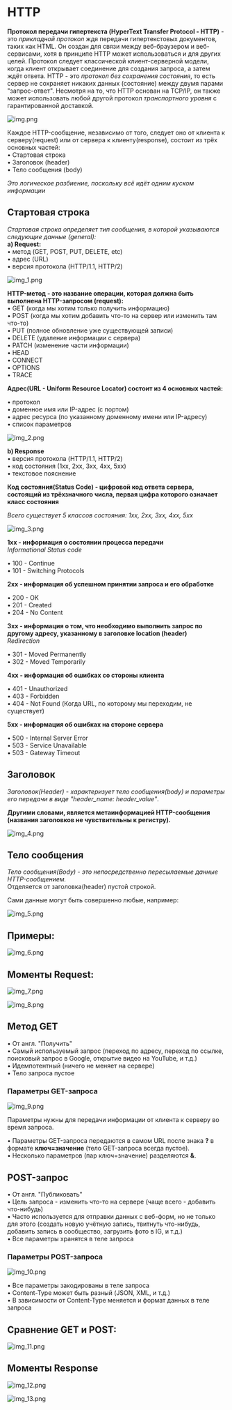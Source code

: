 # HTTP

**Протокол передачи гипертекста (HyperText Transfer Protocol - HTTP)** - это *прикладной протокол* ждя передачи
гипертекстовых документов, таких как HTML. Он создан для связи между веб-браузером и веб-сервисами, хотя в принципе HTTP
может использоваться и для других целей. Протокол следует классической клиент-серверной модели, когда клиент открывает 
соединение для создания запроса, а затем ждёт ответа. HTTP - это *протокол без сохранения состояния*, то есть сервер
не сохраняет никаких данных (состояние) между двумя парами "запрос-ответ". Несмотря на то, что HTTP основан на TCP/IP, 
он также может использовать любой другой протокол *транспортного уровня* с гарантированной доставкой.

![img.png](static/img.png)

Каждое HTTP-сообщение, независимо от того, следует оно от клиента к серверу(request) или от сервера к клиенту(response),
состоит из трёх основных частей: <br/>
• Стартовая строка <br/>
• Заголовок (header) <br/>
• Тело сообщения (body) <br/>

*Это логическое разбиение, поскольку всё идёт одним куском информации*

## Стартовая строка

*Стартовая строка определяет тип сообщения, в которой указываются следующие данные (general):* <br/>
**a) Request:** <br/>
• метод (GET, POST, PUT, DELETE, etc) <br/>
• адрес (URL) <br/>
• версия протокола (HTTP/1.1, HTTP/2)

![img_1.png](static/img_1.png)

**HTTP-метод - это название операции, которая должна быть выполнена HTTP-запросом (request):** <br/>
• GET (когда мы хотим только получить информацию) <br/>
• POST (когда мы хотим добавить что-то на сервер или изменить там что-то) <br/>
• PUT (полное обновление уже существующей записи) <br/>
• DELETE (удаление информации с сервера) <br/>
• PATCH (изменение части информации) <br/>
• HEAD <br/>
• CONNECT <br/>
• OPTIONS <br/>
• TRACE <br/>

**Адрес(URL - Uniform Resource Locator) состоит из 4 основных частей:**

• протокол <br/>
• доменное имя или IP-адрес (с портом) <br/>
• адрес ресурса (по указанному доменному имени или IP-адресу) <br/>
• список параметров

![img_2.png](static/img_2.png)

**b) Response** <br/>
• версия протокола (HTTP/1.1, HTTP/2) <br/>
• код состояния (1xx, 2xx, 3xx, 4xx, 5xx) <br/>
• текстовое пояснение <br/>

**Код состояния(Status Code) - цифровой код ответа сервера, состоящий из трёхзначного числа, первая цифра которого
означает класс состояния**

*Всего существует 5 классов состояния: 1xx, 2xx, 3xx, 4xx, 5xx*

![img_3.png](static/img_3.png)

**1xx - информация о состоянии процесса передачи** <br/>
*Informational Status code* <br/>

• 100 - Continue <br/>
• 101 - Switching Protocols <br/>

**2xx - информация об успешном принятии запроса и его обработке**

• 200 - OK <br/>
• 201 - Created <br/>
• 204 - No Content <br/>

**3xx - информация о том, что необходимо выполнить запрос по другому адресу, указанному в заголовке location (header)** <br/>
*Redirection*

• 301 - Moved Permanently <br/>
• 302 - Moved Temporarily <br/>

**4xx - информация об ошибках со стороны клиента**

• 401 - Unauthorized <br/>
• 403 - Forbidden <br/>
• 404 - Not Found (Когда URL, по которому мы переходим, не существует) <br/>

**5xx - информация об ошибках на стороне сервера**

• 500 - Internal Server Error <br/>
• 503 - Service Unavailable <br/>
• 503 - Gateway Timeout <br/>

## Заголовок

*Заголовок(Header) - характеризует тело сообщения(body) и параметры его передачи в виде "header_name:
header_value"*. <br/>

**Другими словами, является метаинформацией HTTP-сообщения (названия заголовков не чувствительны к регистру).**

![img_4.png](static/img_4.png)

## Тело сообщения

*Тело сообщения(Body) - это непосредственно пересылаемые данные HTTP-сообщением.* <br/>
Отделяется от заголовка(header) пустой строкой.

Сами данные могут быть совершенно любые, например:

![img_5.png](static/img_5.png)

## Примеры:

![img_6.png](static/img_6.png)

## Моменты Request:

![img_7.png](static/img_7.png)

![img_8.png](static/img_8.png)

## Метод GET

• От англ. "Получить" <br/>
• Самый используемый запрос (переход по адресу, переход по ссылке, поисковый запрос в Google, открытие видео на YouTube,
и т.д.) <br/>
• Идемпотентный (ничего не меняет на сервере) <br/>
• Тело запроса пустое <br/>

### Параметры GET-запроса

![img_9.png](static/img_9.png)

Параметры нужны для передачи информации от клиента к серверу во время запроса.

• Параметры GET-запроса передаются в самом URL после знака **?** в формате **ключ=значение** (тело GET-запроса всегда
пустое). <br/>
• Несколько параметров (пар ключ=значение) разделяются **&**.

## POST-запрос

• От англ. "Публиковать" <br/>
• Цель запроса - изменить что-то на сервере (чаще всего - добавить что-нибудь) <br/>
• Часто используется для отправки данных с веб-форм, но не только для этого (создать новую учётную запись, твитнуть
что-нибудь, добавить запись в сообщество, загрузить фото в IG, и т.д.) <br/>
• Все параметры хранятся в теле запроса

### Параметры POST-запроса

![img_10.png](static/img_10.png)

• Все параметры закодированы в теле запроса <br/>
• Content-Type может быть разный (JSON, XML, и т.д.) <br/>
• В зависимости от Content-Type меняется и формат данных в теле запроса

## Сравнение GET и POST:

![img_11.png](static/img_11.png)

## Моменты Response

![img_12.png](static/img_12.png)

![img_13.png](static/img_13.png)